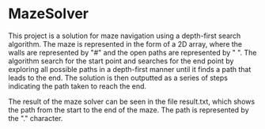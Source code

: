 # MazeSolver

This project is a solution for maze navigation using a depth-first search algorithm. The maze is represented in the form of a 2D array, where the walls are represented by "#" and the open paths are represented by " ". The algorithm search for the start point and searches for the end point by exploring all possible paths in a depth-first manner until it finds a path that leads to the end. The solution is then outputted as a series of steps indicating the path taken to reach the end.

The result of the maze solver can be seen in the file result.txt, which shows the path from the start to the end of the maze. The path is represented by the "." character.
